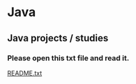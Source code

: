 # Java
## Java projects / studies
### Please open this txt file and read it.
[README.txt](https://github.com/dacapo0808/Java/files/7844694/README.txt)
